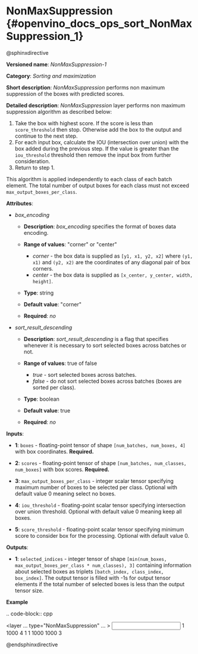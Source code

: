 # NonMaxSuppression {#openvino_docs_ops_sort_NonMaxSuppression_1}

@sphinxdirective

**Versioned name**: *NonMaxSuppression-1*

**Category**: *Sorting and maximization*

**Short description**: *NonMaxSuppression* performs non maximum suppression of the boxes with predicted scores.

**Detailed description**: *NonMaxSuppression* layer performs non maximum suppression algorithm as described below:

1.  Take the box with highest score. If the score is less than ``score_threshold`` then stop. Otherwise add the box to the
output and continue to the next step.
2.  For each input box, calculate the IOU (intersection over union) with the box added during the previous step. If the
value is greater than the ``iou_threshold`` threshold then remove the input box from further consideration.
3.  Return to step 1.

This algorithm is applied independently to each class of each batch element. The total number of output boxes for each
class must not exceed ``max_output_boxes_per_class``.

**Attributes**:

* *box_encoding*

  * **Description**: *box_encoding* specifies the format of boxes data encoding.
  * **Range of values**: "corner" or "center"

    * *corner* - the box data is supplied as ``[y1, x1, y2, x2]`` where ``(y1, x1)`` and ``(y2, x2)`` are the coordinates of any diagonal pair of box corners.
    * *center* - the box data is supplied as ``[x_center, y_center, width, height]``.
  * **Type**: string
  * **Default value**: "corner"
  * **Required**: *no*

* *sort_result_descending*

  * **Description**: *sort_result_descending* is a flag that specifies whenever it is necessary to sort selected boxes across batches or not.
  * **Range of values**: true of false

    * *true* - sort selected boxes across batches.
    * *false* - do not sort selected boxes across batches (boxes are sorted per class).
  * **Type**: boolean
  * **Default value**: true
  * **Required**: *no*

**Inputs**:

*   **1**: ``boxes`` - floating-point tensor of shape ``[num_batches, num_boxes, 4]`` with box coordinates. **Required.**

*   **2**: ``scores`` - floating-point tensor of shape ``[num_batches, num_classes, num_boxes]`` with box scores. **Required.**

*   **3**: ``max_output_boxes_per_class`` - integer scalar tensor specifying maximum number of boxes to be selected per class. Optional with default value 0 meaning select no boxes.

*   **4**: ``iou_threshold`` - floating-point scalar tensor specifying intersection over union threshold. Optional with default value 0 meaning keep all boxes.

*   **5**: ``score_threshold`` - floating-point scalar tensor specifying minimum score to consider box for the processing. Optional with default value 0.

**Outputs**:

*   **1**: ``selected_indices`` - integer tensor of shape ``[min(num_boxes, max_output_boxes_per_class * num_classes), 3]`` containing information about selected boxes as triplets ``[batch_index, class_index, box_index]``.
The output tensor is filled with -1s for output tensor elements if the total number of selected boxes is less than the output tensor size.

**Example**

.. code-block::  cpp 

  <layer ... type="NonMaxSuppression" ... >
      <data box_encoding="corner" sort_result_descending="1"/>
      <input>
          <port id="0">
              <dim>1</dim>
              <dim>1000</dim>
              <dim>4</dim>
          </port>
          <port id="1">
              <dim>1</dim>
              <dim>1</dim>
              <dim>1000</dim>
          </port>
          <port id="2"/>
          <port id="3"/>
          <port id="4"/>
      </input>
      <output>
          <port id="5" precision="I32">
              <dim>1000</dim>
              <dim>3</dim>
          </port>
      </output>
  </layer>


@endsphinxdirective

